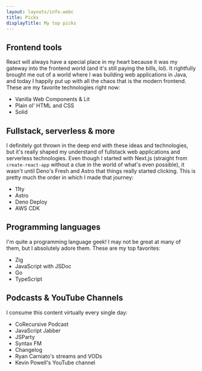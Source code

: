 ```yaml
---
layout: layouts/info.webc
title: Picks
displayTitle: My top picks
---
```


## Frontend tools

React will always have a special place in my heart because it was my gateway into the frontend world (and it's still paying the bills, lol). It rightfully brought me out of a world where I was building web applications in Java, and today I happily put up with all the chaos that is the modern frontend. These are my favorite technologies right now:

- Vanilla Web Components & Lit
- Plain ol' HTML and CSS
- Solid

## Fullstack, serverless & more 

I definitely got thrown in the deep end with these ideas and technologies, but it's really shaped my understand of fullstack web applications and serverless technologies. Even though I started with Next.js (straight from `create-react-app` without a clue in the world of what's even possible), it wasn't until Deno's Fresh and Astro that things really started clicking. This is pretty much the order in which I made that journey:

- 11ty
- Astro
- Deno Deploy
- AWS CDK

## Programming languages 

I'm quite a programming language geek! I may not be great at many of them, but I absolutely adore them. These are my top favorites:

- Zig
- JavaScript with JSDoc
- Go
- TypeScript

## Podcasts & YouTube Channels

I consume this content virtually every single day:

- CoRecursive Podcast
- JavaScript Jabber
- JSParty
- Syntax FM
- Changelog
- Ryan Carniato's streams and VODs
- Kevin Powell's YouTube channel

